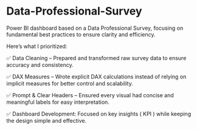 # Data-Professional-Survey
Power BI dashboard based on a Data Professional Survey, focusing on fundamental best practices to ensure clarity and efficiency. 

Here’s what I prioritized:

✅ Data Cleaning – Prepared and transformed raw survey data to ensure accuracy and consistency.

✅ DAX Measures – Wrote explicit DAX calculations instead of relying on implicit measures for better control and scalability.

✅ Prompt & Clear Headers – Ensured every visual had concise and meaningful labels for easy interpretation.

✅ Dashboard Development: Focused on key insights ( KPI ) while keeping the design simple and effective.
